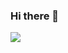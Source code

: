 ### Hi there 👋  

<!-- ![](https://visitor-badge.laobi.icu/badge?page_id=hinzdc.hinzdc&format=true) -->
![](https://vbr.nathanchung.dev/badge?page_id=hinzdc-hinzdc&color=55acb7&style=for-the-badge&logo=Github)

<!--
**hinzdc/hinzdc** is a ✨ _special_ ✨ repository because its `README.md` (this file) appears on your GitHub profile.

Here are some ideas to get you started:

- 🔭 I’m currently working on ...
- 🌱 I’m currently learning ...
- 👯 I’m looking to collaborate on ...
- 🤔 I’m looking for help with ...
- 💬 Ask me about ...
- 📫 How to reach me: ...
- 😄 Pronouns: ...
- ⚡ Fun fact: ...
-->
